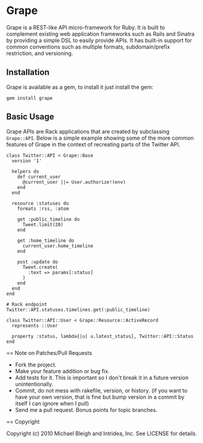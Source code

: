 # Grape

Grape is a REST-like API micro-framework for Ruby. It is built to complement existing web application frameworks such as Rails and Sinatra by providing a simple DSL to easily provide APIs. It has built-in support for common conventions such as multiple formats, subdomain/prefix restriction, and versioning.

## Installation

Grape is available as a gem, to install it just install the gem:

    gem install grape
    
## Basic Usage

Grape APIs are Rack applications that are created by subclassing `Grape::API`. Below is a simple example showing some of the more common features of Grape in the context of recreating parts of the Twitter API.

    class Twitter::API < Grape::Base
      version '1'
      
      helpers do
        def current_user
          @current_user ||= User.authorize!(env)
        end
      end
      
      resource :statuses do
        formats :rss, :atom
        
        get :public_timeline do
          Tweet.limit(20)
        end
      
        get :home_timeline do
          current_user.home_timeline
        end
        
        post :update do
          Tweet.create(
            :text => params[:status]
          )
        end
      end
    end
    
    # Rack endpoint
    Twitter::API.statuses.timelines.get(:public_timeline)
    
    class Twitter::API::User < Grape::Resource::ActiveRecord
      represents ::User
      
      property :status, lambda{|u| u.latest_status}, Twitter::API::Status
    end
    
== Note on Patches/Pull Requests
 
* Fork the project.
* Make your feature addition or bug fix.
* Add tests for it. This is important so I don't break it in a future version unintentionally.
* Commit, do not mess with rakefile, version, or history. (if you want to have your own version, that is fine but bump version in a commit by itself I can ignore when I pull)
* Send me a pull request. Bonus points for topic branches.

== Copyright

Copyright (c) 2010 Michael Bleigh and Intridea, Inc. See LICENSE for details.
